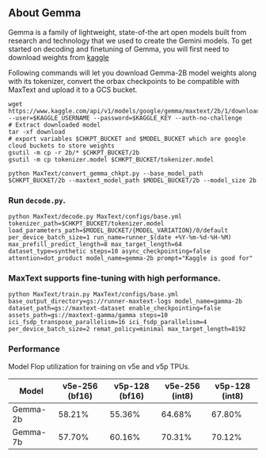 <!--
 Copyright 2023 Google LLC

 Licensed under the Apache License, Version 2.0 (the "License");
 you may not use this file except in compliance with the License.
 You may obtain a copy of the License at

      https://www.apache.org/licenses/LICENSE-2.0

 Unless required by applicable law or agreed to in writing, software
 distributed under the License is distributed on an "AS IS" BASIS,
 WITHOUT WARRANTIES OR CONDITIONS OF ANY KIND, either express or implied.
 See the License for the specific language governing permissions and
 limitations under the License.
-->

## About Gemma

Gemma is a family of lightweight, state-of-the art open models built from research and technology that we used to create the Gemini models. To get started on decoding and finetuning of Gemma, you will first need to download weights from [kaggle](https://www.kaggle.com/models/google/gemma?rvi=1)

Following commands will let you download Gemma-2B model weights along with its tokenizer, convert the orbax checkpoints to be compatible with MaxText and upload it to a GCS bucket.

```
wget https://www.kaggle.com/api/v1/models/google/gemma/maxtext/2b/1/download --user=$KAGGLE_USERNAME --password=$KAGGLE_KEY --auth-no-challenge
# Extract downloaded model
tar -xf download
# export variables $CHKPT_BUCKET and $MODEL_BUCKET which are google cloud buckets to store weights
gsutil -m cp -r 2b/* $CHKPT_BUCKET/2b
gsutil -m cp tokenizer.model $CHKPT_BUCKET/tokenizer.model

python MaxText/convert_gemma_chkpt.py --base_model_path $CHKPT_BUCKET/2b --maxtext_model_path $MODEL_BUCKET/2b --model_size 2b
```

### Run `decode.py`.

```
python MaxText/decode.py MaxText/configs/base.yml tokenizer_path=$CHKPT_BUCKET/tokenizer.model load_parameters_path=$MODEL_BUCKET/{MODEL_VARIATION}/0/default per_device_batch_size=1 run_name=runner_$(date +%Y-%m-%d-%H-%M) max_prefill_predict_length=8 max_target_length=64 dataset_type=synthetic steps=10 async_checkpointing=false attention=dot_product model_name=gemma-2b prompt="Kaggle is good for"
```

### MaxText supports fine-tuning with high performance.

```
python MaxText/train.py MaxText/configs/base.yml base_output_directory=gs://runner-maxtext-logs model_name=gamma-2b dataset_path=gs://maxtext-dataset enable_checkpointing=false assets_path=gs://maxtext-gamma/gamma steps=10 ici_fsdp_transpose_parallelism=16 ici_fsdp_parallelism=4 per_device_batch_size=2 remat_policy=minimal max_target_length=8192
```

### Performance

Model Flop utilization for training on v5e and v5p TPUs.


| Model    | v5e-256 (bf16) | v5p-128 (bf16) | v5e-256 (int8) | v5p-128 (int8) |
| -------- | -------------- | -------------- | -------------- | -------------- |
| Gemma-2b | 58.21%         | 55.36%         | 64.68%         | 67.80%         |
| Gemma-7b | 57.70%         | 60.16%         | 70.31%         | 70.12%         |